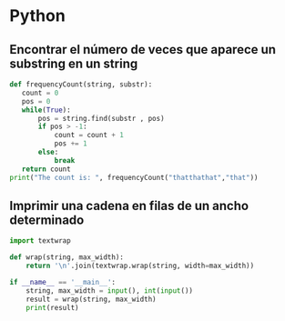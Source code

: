# Python

## Encontrar el número de veces que aparece un substring en un string

```Python
def frequencyCount(string, substr):
   count = 0
   pos = 0
   while(True):
       pos = string.find(substr , pos)
       if pos > -1:
           count = count + 1
           pos += 1
       else:
           break
   return count
print("The count is: ", frequencyCount("thatthathat","that"))
```

## Imprimir una cadena en filas de un ancho determinado

```Python
import textwrap

def wrap(string, max_width):
    return '\n'.join(textwrap.wrap(string, width=max_width))

if __name__ == '__main__':
    string, max_width = input(), int(input())
    result = wrap(string, max_width)
    print(result)
```
